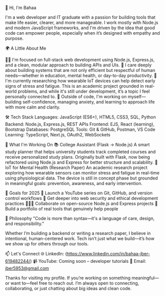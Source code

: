 👋 Hi, I'm Bahaa

I'm a web developer and IT graduate with a passion for building tools that make life easier, clearer, and more manageable. I work mostly with Node.js and modern JavaScript frameworks, and I'm driven by the idea that good code can empower people, especially when it’s designed with empathy and purpose.


🌍 A Little About Me

👨‍💻 I'm focused on full-stack web development using Node.js, Express.js, and a clean, modular approach to building APIs and UIs.
💬 I care deeply about building systems that are not only efficient but respectful of human needs—whether in education, mental health, or day-to-day productivity.
🧠 I'm currently researching how wearable IoT devices can help detect early signs of stress and fatigue. This is an academic project grounded in real-world problems, and while it's still under development, it’s a topic I feel personally connected to.
🌱 Outside of code, I'm working on myself—building self-confidence, managing anxiety, and learning to approach life with more calm and clarity.

🛠 Tech Stack
Languages: JavaScript (ES6+), HTML5, CSS3, SQL, Python
Backend: Node.js, Express.js, REST APIs
Frontend: EJS, React (learning), Bootstrap
Databases: PostgreSQL
Tools: Git & GitHub, Postman, VS Code
Learning: TypeScript, Next.js, OAuth2, WebSockets

🚀 What I'm Working On
📚 College Assistant (Flask → Node.js)
A smart study planner that helps university students track completed courses and receive personalized study plans. Originally built with Flask, now being refactored using Node.js and Express for better structure and scalability.
🧠 IoT for Mental Health (Research Paper)
An academic research project exploring how wearable sensors can monitor stress and fatigue in real-time using physiological data. The device is still in concept phase but grounded in meaningful goals: prevention, awareness, and early intervention.

🎯 Goals for 2025
🎥 Launch a YouTube series on Git, GitHub, and version control workflows
🔐 Get deeper into web security and ethical development practices
🧑‍🤝‍🧑 Collaborate on open-source Node.js and Express projects
🧰 Build a portfolio of real tools that genuinely help people

🧭 Philosophy
"Code is more than syntax—it's a language of care, design, and responsibility."

Whether I’m building a backend or writing a research paper, I believe in intentional, human-centered work. Tech isn’t just what we build—it’s how we show up for others through our tools.

📫 Let's Connect
🌐 LinkedIn: (https://www.linkedin.com/in/bahaa-jber-619482244/)
📹 YouTube: Coming soon – developer tutorials
📧 Email: jber5953@gmail.com

Thanks for visiting my profile. If you’re working on something meaningful—or want to—feel free to reach out. I’m always open to connecting, collaborating, or just chatting about big ideas and clean code.
